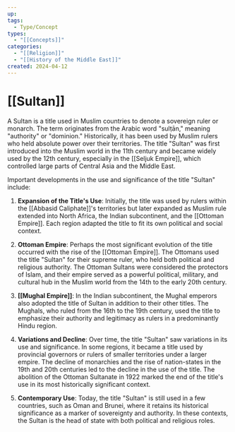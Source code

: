 ```yaml
---
up: 
tags:
  - Type/Concept
types:
  - "[[Concepts]]"
categories:
  - "[[Religion]]"
  - "[[History of the Middle East]]"
created: 2024-04-12
---
```

# [[Sultan]]

A Sultan is a title used in Muslim countries to denote a sovereign ruler or monarch. The term originates from the Arabic word "sulṭān," meaning "authority" or "dominion." Historically, it has been used by Muslim rulers who held absolute power over their territories. The title "Sultan" was first introduced into the Muslim world in the 11th century and became widely used by the 12th century, especially in the [[Seljuk Empire]], which controlled large parts of Central Asia and the Middle East.

Important developments in the use and significance of the title "Sultan" include:

1. **Expansion of the Title's Use**: Initially, the title was used by rulers within the [[Abbasid Caliphate]]'s territories but later expanded as Muslim rule extended into North Africa, the Indian subcontinent, and the [[Ottoman Empire]]. Each region adapted the title to fit its own political and social context.

2. **Ottoman Empire**: Perhaps the most significant evolution of the title occurred with the rise of the [[Ottoman Empire]]. The Ottomans used the title "Sultan" for their supreme ruler, who held both political and religious authority. The Ottoman Sultans were considered the protectors of Islam, and their empire served as a powerful political, military, and cultural hub in the Muslim world from the 14th to the early 20th century.

3. **[[Mughal Empire]]**: In the Indian subcontinent, the Mughal emperors also adopted the title of Sultan in addition to their other titles. The Mughals, who ruled from the 16th to the 19th century, used the title to emphasize their authority and legitimacy as rulers in a predominantly Hindu region.

4. **Variations and Decline**: Over time, the title "Sultan" saw variations in its use and significance. In some regions, it became a title used by provincial governors or rulers of smaller territories under a larger empire. The decline of monarchies and the rise of nation-states in the 19th and 20th centuries led to the decline in the use of the title. The abolition of the Ottoman Sultanate in 1922 marked the end of the title's use in its most historically significant context.

5. **Contemporary Use**: Today, the title "Sultan" is still used in a few countries, such as Oman and Brunei, where it retains its historical significance as a marker of sovereignty and authority. In these contexts, the Sultan is the head of state with both political and religious roles.
